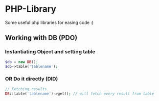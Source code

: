 # PHP-Library
Some useful php libraries for easing code :)

## Working with DB (PDO)


### Instantiating Object and setting table
```php
$db = new DB();
$db->table('tablename');
```

### OR Do it directly (DID)
```php
// Fetching results
DB::table('tablename')->get(); // will fetch every result from table
```
